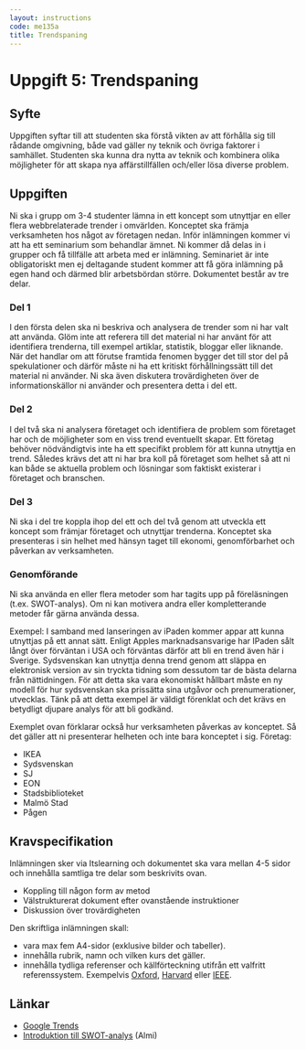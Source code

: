 ```yaml
---
layout: instructions
code: me135a
title: Trendspaning
---
```


# Uppgift 5: Trendspaning

## Syfte

Uppgiften syftar till att studenten ska förstå vikten av att förhålla sig till rådande omgivning, både vad gäller ny teknik och övriga faktorer i samhället. Studenten ska kunna dra nytta av teknik och kombinera olika möjligheter för att skapa nya affärstillfällen och/eller lösa diverse problem.

## Uppgiften

Ni ska i grupp om 3-4 studenter lämna in ett koncept som utnyttjar en eller flera webbrelaterade trender i omvärlden. Konceptet ska främja verksamheten hos något av företagen nedan. Inför inlämningen kommer vi att ha ett seminarium som behandlar ämnet. Ni kommer då delas in i grupper och få tillfälle att arbeta med er inlämning. Seminariet är inte obligatoriskt men ej deltagande student kommer att få göra inlämning på egen hand och därmed blir arbetsbördan större. Dokumentet består av tre delar.

### Del 1

I den första delen ska ni beskriva och analysera de trender som ni har valt att använda. Glöm inte att referera till det material ni har använt för att identifiera trenderna, till exempel artiklar, statistik, bloggar eller liknande. När det handlar om att förutse framtida fenomen bygger det till stor del på spekulationer och därför måste ni ha ett kritiskt förhållningssätt till det material ni använder. Ni ska även diskutera trovärdigheten över de informationskällor ni använder och presentera detta i del ett.

### Del 2

I del två ska ni analysera företaget och identifiera de problem som företaget har och de möjligheter som en viss trend eventuellt skapar. Ett företag behöver nödvändigtvis inte ha ett specifikt problem för att kunna utnyttja en trend. Således krävs det att ni har bra koll på företaget som helhet så att ni kan både se aktuella problem och lösningar som faktiskt
existerar i företaget och branschen.

### Del 3

Ni ska i del tre koppla ihop del ett och del två genom att utveckla ett koncept som främjar företaget och utnyttjar trenderna. Konceptet ska presenteras i sin helhet med hänsyn taget till ekonomi, genomförbarhet och påverkan av verksamheten.

### Genomförande

Ni ska använda en eller flera metoder som har tagits upp på föreläsningen (t.ex. SWOT-analys). Om ni kan motivera andra eller kompletterande metoder får gärna använda dessa.

Exempel: I samband med lanseringen av iPaden kommer appar att kunna utnyttjas på ett annat sätt. Enligt Apples marknadsansvarige har IPaden sålt långt över förväntan i USA och förväntas därför att bli en trend även här i Sverige. Sydsvenskan kan utnyttja denna trend genom att släppa en elektronisk version av sin tryckta tidning som dessutom tar de bästa delarna från nättidningen. För att detta ska vara ekonomiskt hållbart måste en ny modell för hur sydsvenskan ska prissätta sina utgåvor och prenumerationer, utvecklas. Tänk på att detta exempel är väldigt förenklat och det krävs en betydligt djupare analys för att bli godkänd.

Exemplet ovan förklarar också hur verksamheten påverkas av konceptet. Så det gäller att ni presenterar helheten och inte bara konceptet i sig. Företag:

* IKEA
* Sydsvenskan
* SJ
* EON
* Stadsbiblioteket
* Malmö Stad
* Pågen

## Kravspecifikation

Inlämningen sker via Itslearning och dokumentet ska vara mellan 4-5 sidor och innehålla samtliga tre delar som beskrivits ovan.

* Koppling till någon form av metod
* Välstrukturerat dokument efter ovanstående instruktioner
* Diskussion över trovärdigheten

Den skriftliga inlämningen skall:

* vara max fem A4-sidor (exklusive bilder och tabeller).
* innehålla rubrik, namn och vilken kurs det gäller.
* innehålla tydliga referenser och källförteckning utifrån ett valfritt referenssystem. Exempelvis [Oxford][oxford], [Harvard][harvard] eller [IEEE][ieee].

## Länkar

* [Google Trends][google trends]
* [Introduktion till SWOT-analys][swot] (Almi)

[google trends]: http://www.google.com/trends/ "Google Trends"
[swot]: http://www.almi.se/Kunskapsbank/Information-och-fakta/SWOT-analys/ "SWOT analys"
[ieee]: http://www.ieee.org/documents/ieeecitationref.pdf
[oxford]: http://www.ub.umu.se/skriva/skriva-referenser/referenser-oxford
[harvard]: http://www.ub.umu.se/skriva/skriva-referenser/referenser-harvard
